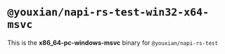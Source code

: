 # `@youxian/napi-rs-test-win32-x64-msvc`

This is the **x86_64-pc-windows-msvc** binary for `@youxian/napi-rs-test`
